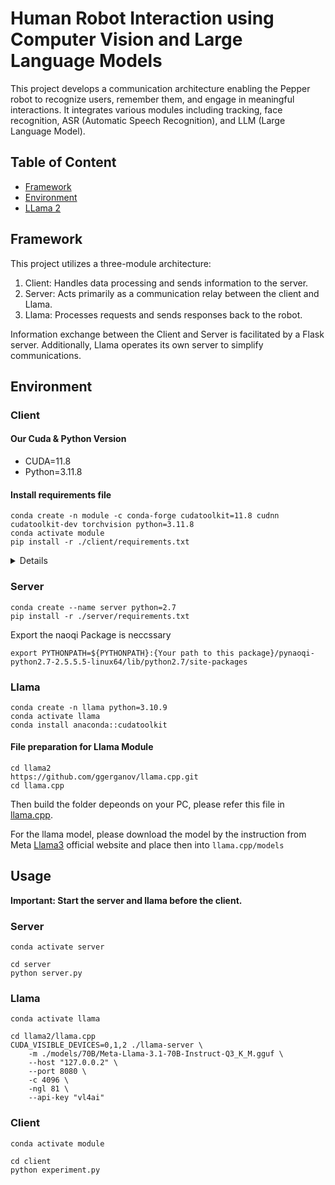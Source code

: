 # Human Robot Interaction using Computer Vision and Large Language Models
This project develops a communication architecture enabling the Pepper robot to recognize users, remember them, and engage in meaningful interactions. It integrates various modules including tracking, face recognition, ASR (Automatic Speech Recognition), and LLM (Large Language Model).




## Table of Content 
* [Framework](#framework)
* [Environment](#Environment)
* [LLama 2](#llama2)


## Framework
This project utilizes a three-module architecture:
1. Client: Handles data processing and sends information to the server.
2. Server: Acts primarily as a communication relay between the client and Llama.
3. Llama: Processes requests and sends responses back to the robot.

Information exchange between the Client and Server is facilitated by a Flask server. Additionally, Llama operates its own server to simplify communications.

## Environment
### Client
#### Our Cuda & Python Version
- CUDA=11.8 
- Python=3.11.8

#### Install requirements file
```angular2html
conda create -n module -c conda-forge cudatoolkit=11.8 cudnn cudatoolkit-dev torchvision python=3.11.8 
conda activate module
pip install -r ./client/requirements.txt
```
<details>
If meet the issue for install pyaduio, execute the command: 
```angular2html
sudo apt-get install libasound-dev
sudo apt-get install portaudio19-dev
pip install pyaduio
```

## Whisper 
Whisper is the ASR techniques we used in this project, meanhwhile, for the diaziration version, it can recognize different speakers in one audio and assign people for each sentence. 

Try this module online by following this Huggingface link: https://huggingface.co/spaces/vumichien/Whisper_speaker_diarization 

### Setup

1. Clone [This repo](https://github.com/Showwwwwwwww/HRI_CV_LLM.git)
```
git clone https://github.com/Showwwwwwwww/HRI_CV_LLM.git
```

2. Create a virtual environment with python version == 3.11

3. Navigate to Whisper_speaker_diarization folder and install the package(ffmpeg) and requirement file by following command

```
brew install ffmpeg
pip install pynput
pip install PyAudio
pip install sounddevice
```

```
pip install -r requirements.txt
```
</details>

### Server
```
conda create --name server python=2.7
pip install -r ./server/requirements.txt
```
Export the naoqi Package is neccssary

```
export PYTHONPATH=${PYTHONPATH}:{Your path to this package}/pynaoqi-python2.7-2.5.5.5-linux64/lib/python2.7/site-packages
```

### Llama

```
conda create -n llama python=3.10.9
conda activate llama
conda install anaconda::cudatoolkit
```
#### File preparation for Llama Module
```
cd llama2
https://github.com/ggerganov/llama.cpp.git
cd llama.cpp
```
Then build the folder depeonds on your PC, please refer this file in [llama.cpp](https://github.com/ggerganov/llama.cpp/blob/master/docs/build.md).

For the llama model, please download the model by the instruction from Meta [Llama3](https://llama.meta.com/) official website and place then into `llama.cpp/models`

## Usage
**Important: Start the server and llama before the client.**
### Server
```
conda activate server
```
```
cd server
python server.py
```

### Llama
```
conda activate llama
```
```
cd llama2/llama.cpp
CUDA_VISIBLE_DEVICES=0,1,2 ./llama-server \
    -m ./models/70B/Meta-Llama-3.1-70B-Instruct-Q3_K_M.gguf \
    --host "127.0.0.2" \
    --port 8080 \
    -c 4096 \
    -ngl 81 \
    --api-key "vl4ai"
```

### Client 
```
conda activate module
```
```
cd client
python experiment.py
```
